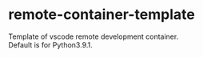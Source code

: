 # remote-container-template
Template of vscode remote development container.  
Default is for Python3.9.1.
